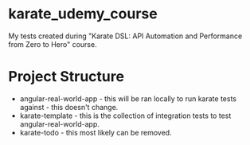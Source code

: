 # karate_udemy_course
My tests created during "Karate DSL: API Automation and Performance from Zero to Hero" course.

# Project Structure
- angular-real-world-app - this will be ran locally to run karate tests against - this doesn't change.
- karate-template - this is the collection of integration tests to test angular-real-world-app.
- karate-todo - this most likely can be removed.
